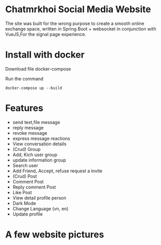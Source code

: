 # Chatmrkhoi Social Media Website
The site was built for the wrong purpose to create a smooth online exchange space, written in Spring Boot + websocket in conjunction with VueJS,For the signal page experience.
# Install with docker 
Download file docker-compose

Run the command
     
    docker-compose up --build

# Features

- send text,file message
- reply message
- revoke message
- express message reactions
- View conversation details
- (Crud) Group
- Add, Kich user group
- update information group
- Search user
- Add Friend, Accept, refuse request a invite
- (Crud) Post
- Comment Post
- Reply comment Post
- Like Post
- View detail profile person
- Dark Mode
- Change Language (vn, en)
- Update profile

# A few website pictures
